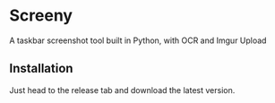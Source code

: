 # Screeny

A taskbar screenshot tool built in Python, with OCR and Imgur Upload

## Installation

Just head to the release tab and download the latest version.
